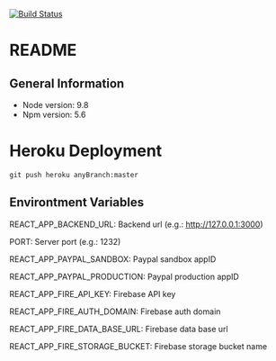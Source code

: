 [![Build Status](https://travis-ci.com/Cr0s4k/GiftOfCharityFront.svg?branch=master)](https://travis-ci.com/Cr0s4k/GiftOfCharityFront)
# README
## General Information
- Node version: 9.8
- Npm version: 5.6

# Heroku Deployment
    git push heroku anyBranch:master
    
## Environtment Variables
REACT_APP_BACKEND_URL: Backend url (e.g.: http://127.0.0.1:3000)

PORT: Server port (e.g.: 1232)

REACT_APP_PAYPAL_SANDBOX: Paypal sandbox appID

REACT_APP_PAYPAL_PRODUCTION: Paypal production appID

REACT_APP_FIRE_API_KEY: Firebase API key

REACT_APP_FIRE_AUTH_DOMAIN: Firebase auth domain

REACT_APP_FIRE_DATA_BASE_URL: Firebase data base url

REACT_APP_FIRE_STORAGE_BUCKET: Firebase storage bucket name
